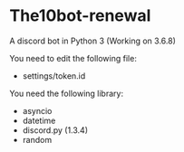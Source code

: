 # The10bot-renewal
A discord bot in Python 3 (Working on 3.6.8)

You need to edit the following file:
- settings/token.id

You need the following library:
- asyncio
- datetime
- discord.py (1.3.4)
- random
